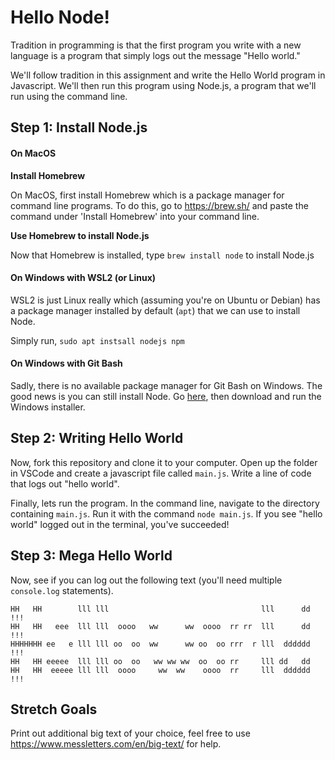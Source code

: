 # Hello Node!

Tradition in programming is that the first program you write with a new language is a program that simply logs out the message "Hello world."

We'll follow tradition in this assignment and write the Hello World program in Javascript. We'll then run this program using Node.js, a program that we'll run using the command line.

## Step 1: Install Node.js

#### On MacOS

**Install Homebrew**

On MacOS, first install Homebrew which is a package manager for command line programs. To do this, go to https://brew.sh/ and paste the command under 'Install Homebrew' into your command line.

**Use Homebrew to install Node.js**

Now that Homebrew is installed, type `brew install node` to install Node.js

#### On Windows with WSL2 (or Linux)

WSL2 is just Linux really which (assuming you're on Ubuntu or Debian) has a package manager installed by default (`apt`) that we can use to install Node.

Simply run, `sudo apt instsall nodejs npm`

#### On Windows with Git Bash

Sadly, there is no available package manager for Git Bash on Windows. The good news is you can still install Node. Go [here](https://nodejs.org/en/download/), then download and run the Windows installer.

## Step 2: Writing Hello World

Now, fork this repository and clone it to your computer. Open up the folder in VSCode and create a javascript file called `main.js`. Write a line of code that logs out "hello world".

Finally, lets run the program. In the command line, navigate to the directory containing `main.js`. Run it with the command `node main.js`. If you see "hello world" logged out in the terminal, you've succeeded! 

## Step 3: Mega Hello World

Now, see if you can log out the following text (you'll need multiple `console.log` statements).
```
HH   HH        lll lll                                  lll      dd !!! 
HH   HH   eee  lll lll  oooo   ww      ww  oooo  rr rr  lll      dd !!! 
HHHHHHH ee   e lll lll oo  oo  ww      ww oo  oo rrr  r lll  dddddd !!! 
HH   HH eeeee  lll lll oo  oo   ww ww ww  oo  oo rr     lll dd   dd     
HH   HH  eeeee lll lll  oooo     ww  ww    oooo  rr     lll  dddddd !!!                                                                         
```

## Stretch Goals

Print out additional big text of your choice, feel free to use https://www.messletters.com/en/big-text/ for help. 
